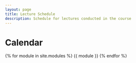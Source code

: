 ```yaml
---
layout: page
title: Lecture Schedule
description: Schedule for lectures conducted in the course
---
```


# Calendar

{% for module in site.modules %}
{{ module }}
{% endfor %}
